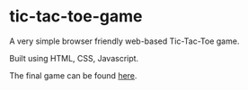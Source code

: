 # tic-tac-toe-game

A very simple browser friendly web-based Tic-Tac-Toe game.

Built using HTML, CSS, Javascript.

The final game can be found [here](https://a-manic.github.io/tic-tac-toe-game/). 
